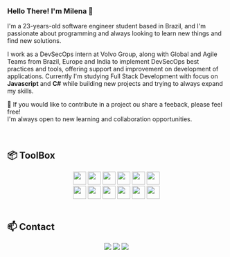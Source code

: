 <!-- ### Hi there 👋 -->

### Hello There! I'm Milena 👋

I'm a 23-years-old software engineer student based in Brazil, and I'm passionate about programming and always looking to learn new things and find new solutions.

I work as a DevSecOps intern at Volvo Group, along with Global and Agile Teams from Brazil, Europe and India to implement DevSecOps best practices and tools, offering support and improvement on development of applications.
Currently I'm studying Full Stack Development with focus on **Javascript** and **C#** while building new projects and trying to always expand my skills.

🌱 If you would like to contribute in a project ou share a feeback, please feel free! <br>
    I'm always open to new learning and collaboration opportunities.

<br>

## 📦 ToolBox

<!-- https://devicon.dev/ -->

<div align="center">
  <img src="https://cdn.jsdelivr.net/gh/devicons/devicon@latest/icons/html5/html5-original.svg" width="30" height="30"/> <img src="https://cdn.jsdelivr.net/gh/devicons/devicon@latest/icons/css3/css3-original.svg" width="30" height="30"/> <img src="https://cdn.jsdelivr.net/gh/devicons/devicon@latest/icons/javascript/javascript-original.svg" width="30" height="30"/> <img loading="lazy" src="https://cdn.jsdelivr.net/gh/devicons/devicon@latest/icons/csharp/csharp-original.svg" width="30" height="30" />  <img loading="lazy" src="https://cdn.jsdelivr.net/gh/devicons/devicon@latest/icons/dotnetcore/dotnetcore-plain.svg" width="30" height="30" /> <img loading="lazy" src="https://cdn.jsdelivr.net/gh/devicons/devicon@latest/icons/azuresqldatabase/azuresqldatabase-original.svg" width="30" height="30" /> <br> <img loading="lazy" 
src="https://cdn.jsdelivr.net/gh/devicons/devicon/icons/git/git-original.svg" width="30" height="30"/>  <img loading="lazy" src="https://cdn.jsdelivr.net/gh/devicons/devicon@latest/icons/github/github-original.svg" width="30" height="30" /> <img <img loading="lazy" src="https://cdn.jsdelivr.net/gh/devicons/devicon@latest/icons/docker/docker-original.svg" width="30" height="30"/> <img <img loading="lazy" 
src="https://cdn.jsdelivr.net/gh/devicons/devicon@latest/icons/kubernetes/kubernetes-original.svg" width="30" height="30" />
  <img loading="lazy" src="https://cdn.jsdelivr.net/gh/devicons/devicon@latest/icons/azure/azure-original.svg"  width="30" height="30"/>  <img loading="lazy" src="https://cdn.jsdelivr.net/gh/devicons/devicon@latest/icons/azuredevops/azuredevops-original.svg"  width="30" height="30" />      
</div>

<br>

## 📫 Contact

<div align="center">
<a href="https://instagram.commilenaleonardi" target="_blank"><img loading="lazy" src="https://img.shields.io/badge/-Instagram-%23E4405F?style=for-the-badge&logo=instagram&logoColor=white" target="_blank"></a>
<a href = "mailto:milena.leonardi@hotmail.com"><img loading="lazy" src="https://img.shields.io/badge/Gmail-D14836?style=for-the-badge&logo=gmail&logoColor=white" target="_blank"></a>
<a href="https://www.linkedin.com/in/milena-leonardi" target="_blank"><img loading="lazy" src="https://img.shields.io/badge/-LinkedIn-%230077B5?style=for-the-badge&logo=linkedin&logoColor=white" target="_blank"></a>   
</div>
 
          

<!-- ##### Você pode entrar em contato comigo pelo [Linkedin](https://www.linkedin.com/in/milena-leonardi/), [Instagram]() ou [E-mail](milena.leonardi@hotmail.com). -->


